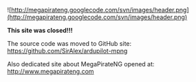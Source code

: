 ![http://megapirateng.googlecode.com/svn/images/header.png](http://megapirateng.googlecode.com/svn/images/header.png)

**This site was closed!!!**

The source code was moved to GitHub site: https://github.com/SirAlex/ardupilot-mpng

Also dedicated site about MegaPirateNG opened at: http://www.megapirateng.com